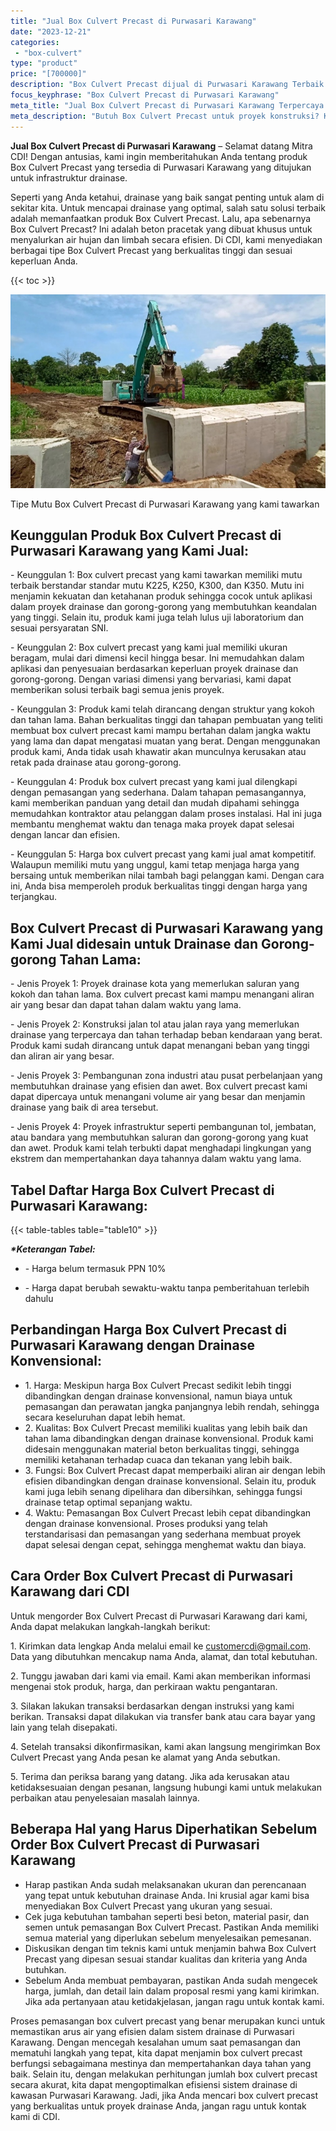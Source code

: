 ```yaml
---
title: "Jual Box Culvert Precast di Purwasari Karawang"
date: "2023-12-21"
categories:
 - "box-culvert"
type: "product"
price: "[700000]"
description: "Box Culvert Precast dijual di Purwasari Karawang Terbaik. Box Culvert Precast profesional untuk kebutuhan konstruksi dengan performa optimal. Hubungi kami untuk konsultasi mendalam."
focus_keyphrase: "Box Culvert Precast di Purwasari Karawang"
meta_title: "Jual Box Culvert Precast di Purwasari Karawang Terpercaya - CDI"
meta_description: "Butuh Box Culvert Precast untuk proyek konstruksi? Kami adalah solusi tepat dengan penawaran kompetitif. Dapatkan informasi sekarang."
---
```


**Jual Box Culvert Precast di Purwasari Karawang** – Selamat datang Mitra CDI! Dengan antusias, kami ingin memberitahukan Anda tentang produk Box Culvert Precast yang tersedia di Purwasari Karawang yang ditujukan untuk infrastruktur drainase.

Seperti yang Anda ketahui, drainase yang baik sangat penting untuk alam di sekitar kita. Untuk mencapai drainase yang optimal, salah satu solusi terbaik adalah memanfaatkan produk Box Culvert Precast. Lalu, apa sebenarnya Box Culvert Precast? Ini adalah beton pracetak yang dibuat khusus untuk menyalurkan air hujan dan limbah secara efisien. Di CDI, kami menyediakan berbagai tipe Box Culvert Precast yang berkualitas tinggi dan sesuai keperluan Anda.

{{< toc >}}

![Jual Box Culvert Precast di Purwasari Karawang](/images/box-culvert/box-culvert-23.jpg)

Tipe Mutu Box Culvert Precast di Purwasari Karawang yang kami tawarkan 

## Keunggulan Produk Box Culvert Precast di Purwasari Karawang yang Kami Jual:

\- Keunggulan 1: Box culvert precast yang kami tawarkan memiliki mutu terbaik berstandar standar mutu K225, K250, K300, dan K350. Mutu ini menjamin kekuatan dan ketahanan produk sehingga cocok untuk aplikasi dalam proyek drainase dan gorong-gorong yang membutuhkan keandalan yang tinggi. Selain itu, produk kami juga telah lulus uji laboratorium dan sesuai persyaratan SNI.

\- Keunggulan 2: Box culvert precast yang kami jual memiliki ukuran beragam, mulai dari dimensi kecil hingga besar. Ini memudahkan dalam aplikasi dan penyesuaian berdasarkan keperluan proyek drainase dan gorong-gorong. Dengan variasi dimensi yang bervariasi, kami dapat memberikan solusi terbaik bagi semua jenis proyek.

\- Keunggulan 3: Produk kami telah dirancang dengan struktur yang kokoh dan tahan lama. Bahan berkualitas tinggi dan tahapan pembuatan yang teliti membuat box culvert precast kami mampu bertahan dalam jangka waktu yang lama dan dapat mengatasi muatan yang berat. Dengan menggunakan produk kami, Anda tidak usah khawatir akan munculnya kerusakan atau retak pada drainase atau gorong-gorong.

\- Keunggulan 4: Produk box culvert precast yang kami jual dilengkapi dengan pemasangan yang sederhana. Dalam tahapan pemasangannya, kami memberikan panduan yang detail dan mudah dipahami sehingga memudahkan kontraktor atau pelanggan dalam proses instalasi. Hal ini juga membantu menghemat waktu dan tenaga maka proyek dapat selesai dengan lancar dan efisien.

\- Keunggulan 5: Harga box culvert precast yang kami jual amat kompetitif. Walaupun memiliki mutu yang unggul, kami tetap menjaga harga yang bersaing untuk memberikan nilai tambah bagi pelanggan kami. Dengan cara ini, Anda bisa memperoleh produk berkualitas tinggi dengan harga yang terjangkau.

## Box Culvert Precast di Purwasari Karawang yang Kami Jual didesain untuk Drainase dan Gorong-gorong Tahan Lama:

\- Jenis Proyek 1: Proyek drainase kota yang memerlukan saluran yang kokoh dan tahan lama. Box culvert precast kami mampu menangani aliran air yang besar dan dapat tahan dalam waktu yang lama.

\- Jenis Proyek 2: Konstruksi jalan tol atau jalan raya yang memerlukan drainase yang terpercaya dan tahan terhadap beban kendaraan yang berat. Produk kami sudah dirancang untuk dapat menangani beban yang tinggi dan aliran air yang besar.

\- Jenis Proyek 3: Pembangunan zona industri atau pusat perbelanjaan yang membutuhkan drainase yang efisien dan awet. Box culvert precast kami dapat dipercaya untuk menangani volume air yang besar dan menjamin drainase yang baik di area tersebut.

\- Jenis Proyek 4: Proyek infrastruktur seperti pembangunan tol, jembatan, atau bandara yang membutuhkan saluran dan gorong-gorong yang kuat dan awet. Produk kami telah terbukti dapat menghadapi lingkungan yang ekstrem dan mempertahankan daya tahannya dalam waktu yang lama.

## Tabel Daftar Harga Box Culvert Precast di Purwasari Karawang:

{{< table-tables table="table10" >}}

**_\*Keterangan Tabel:_**

*   \- Harga belum termasuk PPN 10%

*   \- Harga dapat berubah sewaktu-waktu tanpa pemberitahuan terlebih dahulu

## Perbandingan Harga Box Culvert Precast di Purwasari Karawang dengan Drainase Konvensional:

*   1\. Harga: Meskipun harga Box Culvert Precast sedikit lebih tinggi dibandingkan dengan drainase konvensional, namun biaya untuk pemasangan dan perawatan jangka panjangnya lebih rendah, sehingga secara keseluruhan dapat lebih hemat.
*   2\. Kualitas: Box Culvert Precast memiliki kualitas yang lebih baik dan tahan lama dibandingkan dengan drainase konvensional. Produk kami didesain menggunakan material beton berkualitas tinggi, sehingga memiliki ketahanan terhadap cuaca dan tekanan yang lebih baik.
*   3\. Fungsi: Box Culvert Precast dapat memperbaiki aliran air dengan lebih efisien dibandingkan dengan drainase konvensional. Selain itu, produk kami juga lebih senang dipelihara dan dibersihkan, sehingga fungsi drainase tetap optimal sepanjang waktu.
*   4\. Waktu: Pemasangan Box Culvert Precast lebih cepat dibandingkan dengan drainase konvensional. Proses produksi yang telah terstandarisasi dan pemasangan yang sederhana membuat proyek dapat selesai dengan cepat, sehingga menghemat waktu dan biaya.

## Cara Order Box Culvert Precast di Purwasari Karawang dari CDI

Untuk mengorder Box Culvert Precast di Purwasari Karawang dari kami, Anda dapat melakukan langkah-langkah berikut:

1\.  Kirimkan data lengkap Anda melalui email ke customercdi@gmail.com. Data yang dibutuhkan mencakup nama Anda, alamat, dan total kebutuhan.

2\.  Tunggu jawaban dari kami via email. Kami akan memberikan informasi mengenai stok produk, harga, dan perkiraan waktu pengantaran.

3\.  Silakan lakukan transaksi berdasarkan dengan instruksi yang kami berikan. Transaksi dapat dilakukan via transfer bank atau cara bayar yang lain yang telah disepakati.

4\.  Setelah transaksi dikonfirmasikan, kami akan langsung mengirimkan Box Culvert Precast yang Anda pesan ke alamat yang Anda sebutkan.

5\.  Terima dan periksa barang yang datang. Jika ada kerusakan atau ketidaksesuaian dengan pesanan, langsung hubungi kami untuk melakukan perbaikan atau penyelesaian masalah lainnya.

## Beberapa Hal yang Harus Diperhatikan Sebelum Order Box Culvert Precast di Purwasari Karawang

*   Harap pastikan Anda sudah melaksanakan ukuran dan perencanaan yang tepat untuk kebutuhan drainase Anda. Ini krusial agar kami bisa menyediakan Box Culvert Precast yang ukuran yang sesuai.
*   Cek juga kebutuhan tambahan seperti besi beton, material pasir, dan semen untuk pemasangan Box Culvert Precast. Pastikan Anda memiliki semua material yang diperlukan sebelum menyelesaikan pemesanan.
*   Diskusikan dengan tim teknis kami untuk menjamin bahwa Box Culvert Precast yang dipesan sesuai standar kualitas dan kriteria yang Anda butuhkan.
*   Sebelum Anda membuat pembayaran, pastikan Anda sudah mengecek harga, jumlah, dan detail lain dalam proposal resmi yang kami kirimkan. Jika ada pertanyaan atau ketidakjelasan, jangan ragu untuk kontak kami.

Proses pemasangan box culvert precast yang benar merupakan kunci untuk memastikan arus air yang efisien dalam sistem drainase di Purwasari Karawang. Dengan mencegah kesalahan umum saat pemasangan dan mematuhi langkah yang tepat, kita dapat menjamin box culvert precast berfungsi sebagaimana mestinya dan mempertahankan daya tahan yang baik. Selain itu, dengan melakukan perhitungan jumlah box culvert precast secara akurat, kita dapat mengoptimalkan efisiensi sistem drainase di kawasan Purwasari Karawang. Jadi, jika Anda mencari box culvert precast yang berkualitas untuk proyek drainase Anda, jangan ragu untuk kontak kami di CDI.